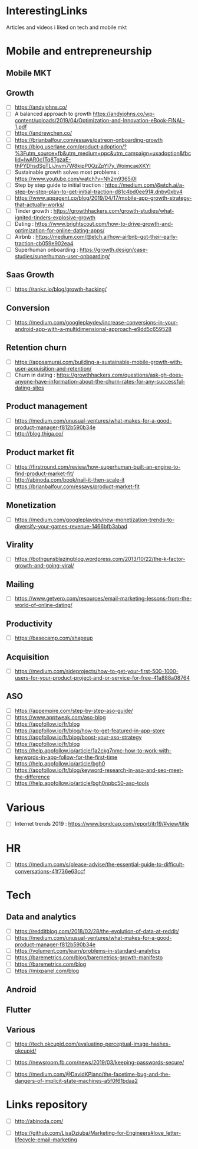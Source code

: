 # InterestingLinks

Articles and videos i liked on tech and mobile mkt

# Mobile and entrepreneurship

## Mobile MKT

## Growth

- [ ] https://andyjohns.co/
- [ ] A balanced approach to growth https://andyjohns.co/wp-content/uploads/2019/04/Optimization-and-Innovation-eBook-FINAL-1.pdf
- [ ] https://andrewchen.co/
- [ ] https://brianbalfour.com/essays/patreon-onboarding-growth
- [ ] https://blog.userlane.com/product-adoption/?%3Futm_source=fb&utm_medium=ppc&utm_campaign=uxadoption&fbclid=IwAR0c1Tq8TgzaE-thPYDhsdSgTLiJnvm7W8kipP0QzZpYl7y_WoimcaeXKYI
- [ ] Sustainable growth solves most problems : https://www.youtube.com/watch?v=Nh2m9365i0I
- [ ] Step by step guide to initial traction : https://medium.com/@etch.ai/a-step-by-step-plan-to-get-initial-traction-d81c4bd0ee91#.dnbv0xbv4
- [ ] https://www.appagent.co/blog/2019/04/17/mobile-app-growth-strategy-that-actually-works/
- [ ] Tinder growth : https://growthhackers.com/growth-studies/what-ignited-tinders-explosive-growth
- [ ] Dating : https://www.brightscout.com/how-to-drive-growth-and-optimization-for-online-dating-apps/
- [ ] Airbnb : https://medium.com/@etch.ai/how-airbnb-got-their-early-traction-cb059e902ea4
- [ ] Superhuman onboarding : https://growth.design/case-studies/superhuman-user-onboarding/

## Saas Growth

- [ ] https://rankz.io/blog/growth-hacking/

## Conversion

- [ ] https://medium.com/googleplaydev/increase-conversions-in-your-android-app-with-a-multidimensional-approach-e9dd5c659528

## Retention churn

- [ ] https://appsamurai.com/building-a-sustainable-mobile-growth-with-user-acquisition-and-retention/
- [ ] Churn in dating : https://growthhackers.com/questions/ask-gh-does-anyone-have-information-about-the-churn-rates-for-any-successful-dating-sites

## Product management

- [ ] https://medium.com/unusual-ventures/what-makes-for-a-good-product-manager-f812b590b34e
- [ ] http://blog.thiga.co/

## Product market fit

- [ ] https://firstround.com/review/how-superhuman-built-an-engine-to-find-product-market-fit/
- [ ] http://abinoda.com/book/nail-it-then-scale-it
- [ ] https://brianbalfour.com/essays/product-market-fit

## Monetization

- [ ] https://medium.com/googleplaydev/new-monetization-trends-to-diversify-your-games-revenue-1466bfb3abad

## Virality

- [ ] https://bothgunsblazingblog.wordpress.com/2013/10/22/the-k-factor-growth-and-going-viral/

## Mailing

- [ ] https://www.getvero.com/resources/email-marketing-lessons-from-the-world-of-online-dating/

## Productivity

- [ ] https://basecamp.com/shapeup

## Acquisition
- [ ] https://medium.com/sideprojects/how-to-get-your-first-500-1000-users-for-your-product-project-and-or-service-for-free-41a888a08764


## ASO

- [ ] https://appempire.com/step-by-step-aso-guide/
- [ ] https://www.apptweak.com/aso-blog
- [ ] https://appfollow.io/fr/blog
- [ ] https://appfollow.io/fr/blog/how-to-get-featured-in-app-store
- [ ] https://appfollow.io/fr/blog/boost-your-aso-strategy
- [ ] https://appfollow.io/fr/blog
- [ ] https://help.appfollow.io/article/1a2ckg7nmc-how-to-work-with-keywords-in-app-follow-for-the-first-time
- [ ] https://help.appfollow.io/article/bgh0
- [ ] https://appfollow.io/fr/blog/keyword-research-in-aso-and-seo-meet-the-difference
- [ ] https://help.appfollow.io/article/bgh0npbc50-aso-tools

# Various 

- [ ] Internet trends 2019 : https://www.bondcap.com/report/itr19/#view/title

# HR

- [ ] https://medium.com/s/please-advise/the-essential-guide-to-difficult-conversations-41f736e63ccf


# Tech

## Data and analytics

- [ ] https://redditblog.com/2018/02/28/the-evolution-of-data-at-reddit/
- [ ] https://medium.com/unusual-ventures/what-makes-for-a-good-product-manager-f812b590b34e
- [ ] https://volument.com/learn/problems-in-standard-analytics
- [ ] https://baremetrics.com/blog/baremetrics-growth-manifesto
- [ ] https://baremetrics.com/blog
- [ ] https://mixpanel.com/blog

## Android

## Flutter


## Various

- [ ] https://tech.okcupid.com/evaluating-perceptual-image-hashes-okcupid/
- [ ] https://newsroom.fb.com/news/2019/03/keeping-passwords-secure/
- [ ] https://medium.com/@DavidKPiano/the-facetime-bug-and-the-dangers-of-implicit-state-machines-a5f0f61bdaa2


# Links repository

- [ ] http://abinoda.com/
- [ ] https://github.com/LisaDziuba/Marketing-for-Engineers#love_letter-lifecycle-email-marketing


